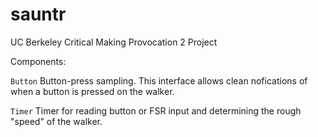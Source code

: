 # sauntr
UC Berkeley Critical Making Provocation 2 Project

Components:

``Button``
Button-press sampling. This interface allows clean nofications of when a button is pressed on the walker.

``Timer``
Timer for reading button or FSR input and determining the rough "speed" of the walker.

